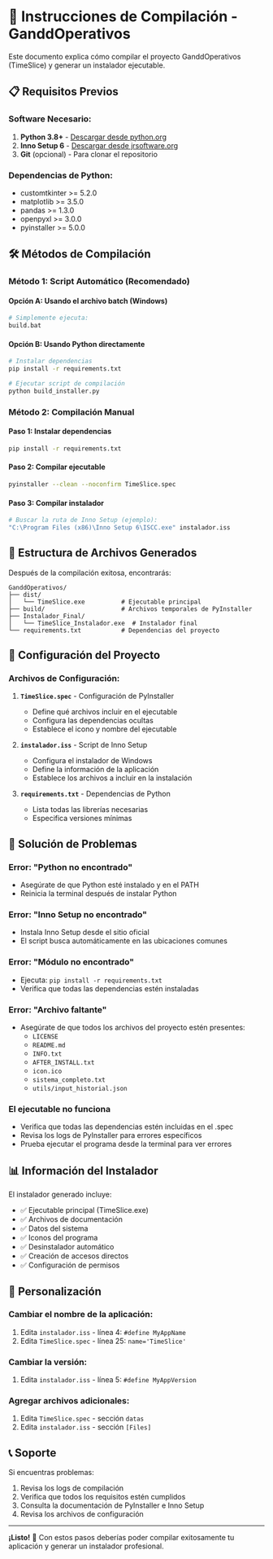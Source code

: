 # 🚀 Instrucciones de Compilación - GanddOperativos

Este documento explica cómo compilar el proyecto GanddOperativos (TimeSlice) y generar un instalador ejecutable.

## 📋 Requisitos Previos

### Software Necesario:
1. **Python 3.8+** - [Descargar desde python.org](https://python.org)
2. **Inno Setup 6** - [Descargar desde jrsoftware.org](https://jrsoftware.org/isinfo.php)
3. **Git** (opcional) - Para clonar el repositorio

### Dependencias de Python:
- customtkinter >= 5.2.0
- matplotlib >= 3.5.0
- pandas >= 1.3.0
- openpyxl >= 3.0.0
- pyinstaller >= 5.0.0

## 🛠️ Métodos de Compilación

### Método 1: Script Automático (Recomendado)

#### Opción A: Usando el archivo batch (Windows)
```bash
# Simplemente ejecuta:
build.bat
```

#### Opción B: Usando Python directamente
```bash
# Instalar dependencias
pip install -r requirements.txt

# Ejecutar script de compilación
python build_installer.py
```

### Método 2: Compilación Manual

#### Paso 1: Instalar dependencias
```bash
pip install -r requirements.txt
```

#### Paso 2: Compilar ejecutable
```bash
pyinstaller --clean --noconfirm TimeSlice.spec
```

#### Paso 3: Compilar instalador
```bash
# Buscar la ruta de Inno Setup (ejemplo):
"C:\Program Files (x86)\Inno Setup 6\ISCC.exe" instalador.iss
```

## 📁 Estructura de Archivos Generados

Después de la compilación exitosa, encontrarás:

```
GanddOperativos/
├── dist/
│   └── TimeSlice.exe          # Ejecutable principal
├── build/                     # Archivos temporales de PyInstaller
├── Instalador_Final/
│   └── TimeSlice_Instalador.exe  # Instalador final
└── requirements.txt           # Dependencias del proyecto
```

## 🔧 Configuración del Proyecto

### Archivos de Configuración:

1. **`TimeSlice.spec`** - Configuración de PyInstaller
   - Define qué archivos incluir en el ejecutable
   - Configura las dependencias ocultas
   - Establece el icono y nombre del ejecutable

2. **`instalador.iss`** - Script de Inno Setup
   - Configura el instalador de Windows
   - Define la información de la aplicación
   - Establece los archivos a incluir en la instalación

3. **`requirements.txt`** - Dependencias de Python
   - Lista todas las librerías necesarias
   - Especifica versiones mínimas

## 🐛 Solución de Problemas

### Error: "Python no encontrado"
- Asegúrate de que Python esté instalado y en el PATH
- Reinicia la terminal después de instalar Python

### Error: "Inno Setup no encontrado"
- Instala Inno Setup desde el sitio oficial
- El script busca automáticamente en las ubicaciones comunes

### Error: "Módulo no encontrado"
- Ejecuta: `pip install -r requirements.txt`
- Verifica que todas las dependencias estén instaladas

### Error: "Archivo faltante"
- Asegúrate de que todos los archivos del proyecto estén presentes:
  - `LICENSE`
  - `README.md`
  - `INFO.txt`
  - `AFTER_INSTALL.txt`
  - `icon.ico`
  - `sistema_completo.txt`
  - `utils/input_historial.json`

### El ejecutable no funciona
- Verifica que todas las dependencias estén incluidas en el .spec
- Revisa los logs de PyInstaller para errores específicos
- Prueba ejecutar el programa desde la terminal para ver errores

## 📊 Información del Instalador

El instalador generado incluye:
- ✅ Ejecutable principal (TimeSlice.exe)
- ✅ Archivos de documentación
- ✅ Datos del sistema
- ✅ Iconos del programa
- ✅ Desinstalador automático
- ✅ Creación de accesos directos
- ✅ Configuración de permisos

## 🎯 Personalización

### Cambiar el nombre de la aplicación:
1. Edita `instalador.iss` - línea 4: `#define MyAppName`
2. Edita `TimeSlice.spec` - línea 25: `name='TimeSlice'`

### Cambiar la versión:
1. Edita `instalador.iss` - línea 5: `#define MyAppVersion`

### Agregar archivos adicionales:
1. Edita `TimeSlice.spec` - sección `datas`
2. Edita `instalador.iss` - sección `[Files]`

## 📞 Soporte

Si encuentras problemas:
1. Revisa los logs de compilación
2. Verifica que todos los requisitos estén cumplidos
3. Consulta la documentación de PyInstaller e Inno Setup
4. Revisa los archivos de configuración

---

**¡Listo!** 🎉 Con estos pasos deberías poder compilar exitosamente tu aplicación y generar un instalador profesional.
